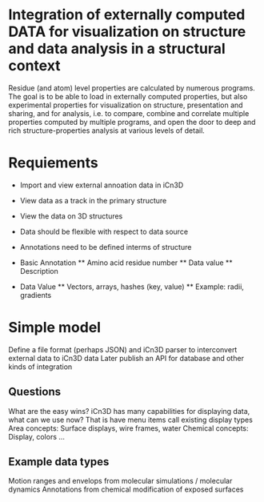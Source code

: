 # Integration of externally computed DATA for visualization on structure and data analysis in a structural context 
Residue (and atom) level properties are calculated by numerous programs.  The goal is to be able to load in externally computed properties, but also experimental properties for visualization on structure, presentation and sharing, and for analysis, i.e. to compare, combine and correlate multiple properties computed by multiple programs, and open the door to deep and rich structure-properties analysis at various levels of detail.

# Requiements
* Import and view external annoation data in iCn3D
* View data as a track in the primary structure 
* View the data on 3D structures
* Data should be flexible with respect to data source
* Annotations need to be defined interms of structure

* Basic Annotation
** Amino acid residue number
** Data value 
** Description
* Data Value
** Vectors, arrays, hashes (key, value)
** Example: radii, gradients

# Simple model
Define a file format (perhaps JSON) and iCn3D parser to interconvert external data to iCn3D data
Later publish an API for database and other kinds of integration

## Questions
What are the easy wins? 
iCn3D has many capabilities for displaying data, what can we use now? That is have menu items call existing display types
Area concepts: Surface displays, wire frames, water
Chemical concepts: Display, colors ...

## Example data types
Motion ranges and envelops from molecular simulations / molecular dynamics
Annotations from chemical modification of exposed surfaces

